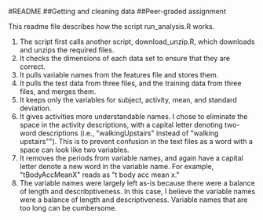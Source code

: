 #README
##Getting and cleaning data
##Peer-graded assignment

This readme file describes how the script run_analysis.R works. 

1. The script first calls another script, download_unzip.R, which downloads and unzips the required files. 
2. It checks the dimensions of each data set to ensure that they are correct.
3. It pulls variable names from the features file and stores them. 
4. It pulls the test data from three files, and the training data from three files, and merges them. 
5. It keeps only the variables for subject, activity, mean, and standard deviation.
6. It gives activities more understandable names. I chose to eliminate the space in the activity descriptions, with a capital letter denoting two-word descriptions (i.e., "walkingUpstairs" instead of "walking upstairs""). This is to prevent confusion in the text files as a word with a space can look like two variables. 
7. It removes the periods from variable names, and again have a capital letter denote a new word in the variable name. For example, "tBodyAccMeanX" reads as "t body acc mean x." 
8. The variable names were largely left as-is because there were a balance of length and describptiveness. In this case, I believe the variable names were a balance of length and descriptiveness. Variable names that are too long can be cumbersome. 
